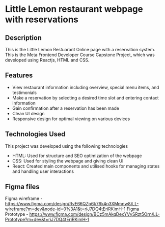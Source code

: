 # Little Lemon restaurant webpage with reservations

## Description

This is the Little Lemon Restuarant Online page with a reservation system. This is the Meta Frontend Developer Course Capstone Project, which was developed using Reactjs, HTML and CSS.

## Features

  - View restaurant information including overview, special menu items, and testimonials
  - Make a reservation by selecting a desired time slot and entering contact information
  - Gain confirmation after a reservation has been made
  - Clean UI design
  - Responsive design for optimal viewing on various devices

## Technologies Used

This project was developed using the following technologies

  - HTML: Used for structure and SEO optimization of the webpage
  - CSS: Used for styling the webpage and giving clean UI
  - React: Created main components and utilised hooks for managing states and handling user interactions

## Figma files
Figma wireframe - https://www.figma.com/design/RvE66QZp6k76k4p3XMmnw8/LL-wireframe?m=dev&node-id=0%3A1&t=riJ7DQ4tEriRKimH-1
Figma Prototype - https://www.figma.com/design/BCz5mAkqDexYVySRzt5Orn/LL-Prototype?m=dev&t=riJ7DQ4tEriRKimH-1
